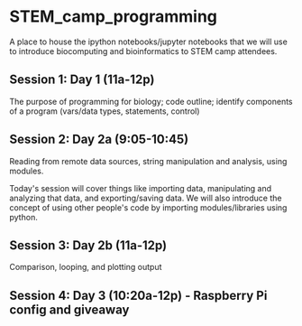 # STEM_camp_programming
A place to house the ipython notebooks/jupyter notebooks that we will use to introduce biocomputing and bioinformatics to STEM camp attendees.

## Session 1: Day 1 (11a-12p)
The purpose of programming for biology; 
    code outline; 
    identify components of a program (vars/data types, statements, control)
    
## Session 2: Day 2a (9:05-10:45)
Reading from remote data sources, string manipulation and analysis, using modules.

Today's session will cover things like importing data, manipulating and analyzing that data, and exporting/saving data. We will also introduce the concept of using other people's code by importing modules/libraries using python.

## Session 3: Day 2b (11a-12p)
Comparison, looping, and plotting output

## Session 4: Day 3 (10:20a-12p) - Raspberry Pi config and giveaway
